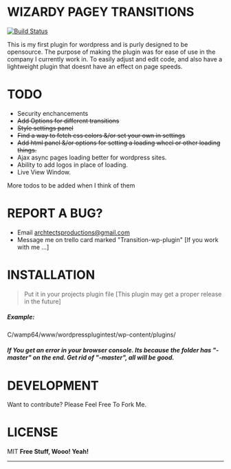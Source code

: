 # WIZARDY PAGEY TRANSITIONS
[![Build Status](https://travis-ci.org/Arxhtects/wizardy-pagey-transitions.svg?branch=master)](https://travis-ci.org/Arxhtects/wizardy-pagey-transitions)

This is my first plugin for wordpress and is purly designed to be opensource. The purpose of making the plugin was for ease of use in the company I currently work in. To easily adjust and edit code, and also have a lightweight plugin that doesnt have an effect on page speeds. 

# TODO
- Security enchancements
- ~~Add Options for different transitions~~
- ~~Style settings panel~~
- ~~Find a way to fetch css colors &/or set your own in settings~~
- ~~Add html panel &/or options for setting a loading wheel or other loading things.~~
- Ajax async pages loading better for wordpress sites.
- Ability to add logos in place of loading.
- Live View Window.

More todos to be added when I think of them

# REPORT A BUG?
- Email archtectsproductions@gmail.com
- Message me on trello card marked "Transition-wp-plugin" [If you work with me ...]

# INSTALLATION
> Put it in your projects plugin file [This plugin may get a proper release in the future]
##### Example:
C/wamp64/www/wordpressplugintest/wp-content/plugins/

##### If You get an error in your browser console. Its because the folder has "-master" on the end. Get rid of "-master", all will be good.

# DEVELOPMENT

Want to contribute? Please Feel Free To Fork Me.


# LICENSE
MIT
**Free Stuff, Wooo! Yeah!**

----
[//]: # (These are reference links used in the body of this note and get stripped out when the markdown processor does its job. There is no need to format nicely because it shouldn't be seen. Thanks SO - http://stackoverflow.com/questions/4823468/store-comments-in-markdown-syntax)

